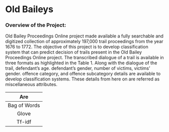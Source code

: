 <h1> Old Baileys </h1>

<h3>Overview of the Project: </h3>
<p align = "left">Old Bailey Proceedings Online project made available a fully searchable and digitized collection of approximately 197,000 trail proceedings from the year 1676 to 1772. The objective of this project is to develop classification system that can predict decision of trails present in the Old Bailey Proceedings Online project. The transcribed dialogue of a trail is available in three formats as highlighted in the Table 1. Along with the dialogue of the trail, defendant’s age. 
defendant’s gender, number of victims, victims’ gender. offence category, and offence subcategory details are available to develop classification systems. These details from here on are referred as miscellaneous attributes.  </p>

 | Are           | 
 |:-------------:|
 | Bag of Words | 
 | Glove      |   
 | Tf-idf      |   




